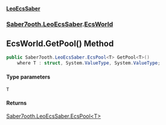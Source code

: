 #### [LeoEcsSaber](index.md 'index')
### [Saber7ooth.LeoEcsSaber](Saber7ooth.LeoEcsSaber.md 'Saber7ooth.LeoEcsSaber').[EcsWorld](EcsWorld.md 'Saber7ooth.LeoEcsSaber.EcsWorld')

## EcsWorld.GetPool<T>() Method

```csharp
public Saber7ooth.LeoEcsSaber.EcsPool<T> GetPool<T>()
    where T : struct, System.ValueType, System.ValueType;
```
#### Type parameters

<a name='Saber7ooth.LeoEcsSaber.EcsWorld.GetPool_T_().T'></a>

`T`

#### Returns
[Saber7ooth.LeoEcsSaber.EcsPool&lt;](EcsPool_T_.md 'Saber7ooth.LeoEcsSaber.EcsPool<T>')[T](EcsWorld.GetPool_T_().md#Saber7ooth.LeoEcsSaber.EcsWorld.GetPool_T_().T 'Saber7ooth.LeoEcsSaber.EcsWorld.GetPool<T>().T')[&gt;](EcsPool_T_.md 'Saber7ooth.LeoEcsSaber.EcsPool<T>')